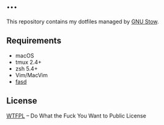 ...
===

This repository contains my dotfiles managed by [GNU Stow][stow].

Requirements
------------

- macOS
- tmux 2.4+
- zsh 5.4+
- Vim/MacVim
- [fasd][fasd]

[stow]: https://www.gnu.org/software/stow/
[fasd]: https://github.com/clvv/fasd

License
-------

[WTFPL](http://www.wtfpl.net/) – Do What the Fuck You Want to Public License
